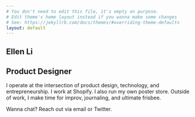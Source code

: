 ```yaml
---
# You don't need to edit this file, it's empty on purpose.
# Edit theme's home layout instead if you wanna make some changes
# See: https://jekyllrb.com/docs/themes/#overriding-theme-defaults
layout: default
---
```

<section class="intro">
  <div class="container">
    <h1>Ellen Li</h1>
    <h2>Product Designer</h2>
    <p>I operate at the intersection of product design, technology, and entrepreneurship. I work at Shopify. I also run my own poster store. Outside of work, I make time for improv, journaling, and ultimate frisbee.</p>
    <p>Wanna chat? Reach out via email or Twitter.</p>
  </div>
</section>
